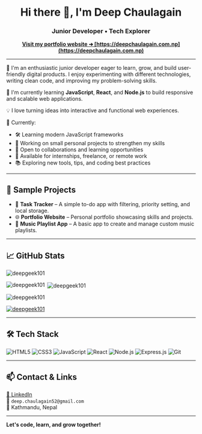 <h1 align="center">Hi there 👋, I'm Deep Chaulagain</h1>
<h3 align="center">Junior Developer • Tech Explorer</h3>

<p align="center">
  <a href="https://deepchaulagain.com.np"><strong>Visit my portfolio website ➜ [https://deepchaulagain.com.np](https://deepchaulagain.com.np)</strong></a>
</p>

---

🎯 I'm an enthusiastic junior developer eager to learn, grow, and build user-friendly digital products. I enjoy experimenting with different technologies, writing clean code, and improving my problem-solving skills.

🌱 I'm currently learning **JavaScript**, **React**, and **Node.js** to build responsive and scalable web applications.

💡 I love turning ideas into interactive and functional web experiences.

🚧 Currently:
- 🛠 Learning modern JavaScript frameworks
- 🚀 Working on small personal projects to strengthen my skills
- 🤝 Open to collaborations and learning opportunities
- 💬 Available for internships, freelance, or remote work
- 📚 Exploring new tools, tips, and coding best practices

---

## 💼 Sample Projects

- 📓 **Task Tracker** – A simple to-do app with filtering, priority setting, and local storage.
- 🌐 **Portfolio Website** – Personal portfolio showcasing skills and projects.
- 🎵 **Music Playlist App** – A basic app to create and manage custom music playlists.

---

## 📈 GitHub Stats

<p align="left">
  <img src="https://komarev.com/ghpvc/?username=deepgeek101&label=Profile%20views&color=0e75b6&style=flat" alt="deepgeek101" />
</p>

<p>
  <img align="left" src="https://github-readme-stats.vercel.app/api/top-langs?username=deepgeek101&show_icons=true&locale=en&layout=compact" alt="deepgeek101" />
</p>

<p>&nbsp;<img align="center" src="https://github-readme-stats.vercel.app/api?username=deepgeek101&show_icons=true&locale=en" alt="deepgeek101" /></p>

<p><img align="center" src="https://github-readme-streak-stats.herokuapp.com/?user=deepgeek101&" alt="deepgeek101" /></p>

<p align="left">
  <a href="https://github.com/ryo-ma/github-profile-trophy"><img src="https://github-profile-trophy.vercel.app/?username=deepgeek101" alt="deepgeek101" /></a>
</p>

---

## 🛠 Tech Stack

![HTML5](https://img.shields.io/badge/-HTML5-E34F26?style=flat&logo=html5&logoColor=white)
![CSS3](https://img.shields.io/badge/-CSS3-1572B6?style=flat&logo=css3)
![JavaScript](https://img.shields.io/badge/-JavaScript-F7DF1E?style=flat&logo=javascript&logoColor=black)
![React](https://img.shields.io/badge/-React-20232A?style=flat&logo=react)
![Node.js](https://img.shields.io/badge/-Node.js-339933?style=flat&logo=nodedotjs&logoColor=white)
![Express.js](https://img.shields.io/badge/-Express.js-000000?style=flat&logo=express)
![Git](https://img.shields.io/badge/-Git-F05032?style=flat&logo=git)

---

## 📫 Contact & Links

[🔗 LinkedIn](https://www.linkedin.com/in/deep-chaulagain)  
📧 `deep.chaulagain52@gmail.com`  
📍 Kathmandu, Nepal  

---

**Let's code, learn, and grow together!**

